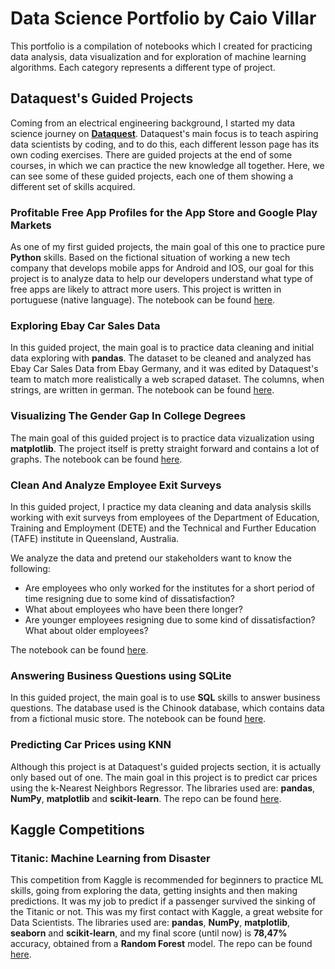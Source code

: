 # Data Science Portfolio by Caio Villar

This portfolio is a compilation of notebooks which I created for practicing data analysis, data visualization and for exploration of machine learning algorithms. Each category represents a different type of project.


## Dataquest's Guided Projects

Coming from an electrical engineering background, I started my data science journey on **[Dataquest](https://dataquest.io "Dataquest's homepage")**. Dataquest's main focus is to teach aspiring data scientists by coding, and to do this, each different lesson page has its own coding exercises. There are guided projects at the end of some courses, in which we can practice the new knowledge all together. Here, we can see some of these guided projects, each one of them showing a different set of skills acquired.

### Profitable Free App Profiles for the App Store and Google Play Markets

As one of my first guided projects, the main goal of this one to practice pure **Python** skills. Based on the fictional situation of working a new tech company that develops mobile apps for Android and IOS, our goal for this project is to analyze data to help our developers understand what type of free apps are likely to attract more users. This project is written in portuguese (native language). The notebook can be found [here](https://github.com/caiovps1/Profitable-Free-App-Profiles/blob/master/project.ipynb).

### Exploring Ebay Car Sales Data

In this guided project, the main goal is to practice data cleaning and initial data exploring with **pandas**. The dataset to be cleaned and analyzed has Ebay Car Sales Data from Ebay Germany, and it was edited by Dataquest's team to match more realistically a web scraped dataset. The columns, when strings, are written in german. The notebook can be found [here](https://github.com/caiovps1/Ebay-Car-Sales/blob/master/project.ipynb).

### Visualizing The Gender Gap In College Degrees

The main goal of this guided project is to practice data vizualization using **matplotlib**. The project itself is pretty straight forward and contains a lot of graphs. The notebook can be found [here](https://github.com/caiovps1/College-Gender-Gap/blob/master/project.ipynb).

### Clean And Analyze Employee Exit Surveys

In this guided project, I practice my data cleaning and data analysis skills working with exit surveys from employees of the Department of Education, Training and Employment (DETE) and the Technical and Further Education (TAFE) institute in Queensland, Australia.

We analyze the data and pretend our stakeholders want to know the following:

- Are employees who only worked for the institutes for a short period of time resigning due to some kind of dissatisfaction?
- What about employees who have been there longer?
- Are younger employees resigning due to some kind of dissatisfaction? What about older employees?

The notebook can be found [here](https://github.com/caiovps1/Employee-Exit-Survey/blob/master/project.ipynb).

### Answering Business Questions using SQLite

In this guided project, the main goal is to use **SQL** skills to answer business questions. The database used is the Chinook database, which contains data from a fictional music store. The notebook can be found [here](https://github.com/caiovps1/Business-Questions-SQL/blob/master/project.ipynb).


### Predicting Car Prices using KNN

Although this project is at Dataquest's guided projects section, it is actually only based out of one. The main goal in this project is to predict car prices using the k-Nearest Neighbors Regressor. The libraries used are: **pandas**, **NumPy**, **matplotlib** and **scikit-learn**. The repo can be found [here](https://github.com/caiovps1/KNN-Predicting-Car-Prices).

## Kaggle Competitions

### Titanic: Machine Learning from Disaster

This competition from Kaggle is recommended for beginners to practice ML skills, going from exploring the data, getting insights and then making predictions. It was my job to predict if a passenger survived the sinking of the Titanic or not. This was my first contact with Kaggle, a great website for Data Scientists. The libraries used are: **pandas**, **NumPy**, **matplotlib**, **seaborn** and **scikit-learn**, and my final score (until now) is **78,47%** accuracy, obtained from a  **Random Forest** model. The repo can be found [here](https://github.com/caiovps1/Titanic-Survival-Prediction/blob/master/project.ipynb).
